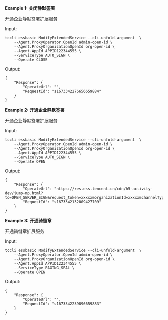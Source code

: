 **Example 1: 关闭静默签署**

开通企业静默签署扩展服务

Input: 

```
tccli essbasic ModifyExtendedService --cli-unfold-argument  \
    --Agent.ProxyOperator.OpenId admin-open-id \
    --Agent.ProxyOrganizationOpenId org-open-id \
    --Agent.AppId APPID122344555 \
    --ServiceType AUTO_SIGN \
    --Operate CLOSE
```

Output: 
```
{
    "Response": {
        "OperateUrl": "",
        "RequestId": "s1673342276656659884"
    }
}
```

**Example 2: 开通企业静默签署**

开通企业静默签署扩展服务

Input: 

```
tccli essbasic ModifyExtendedService --cli-unfold-argument  \
    --Agent.ProxyOperator.OpenId admin-open-id \
    --Agent.ProxyOrganizationOpenId org-open-id \
    --Agent.AppId APPID122344555 \
    --ServiceType AUTO_SIGN \
    --Operate OPEN
```

Output: 
```
{
    "Response": {
        "OperateUrl": "https://res.ess.tencent.cn/cdn/h5-activity-dev/jump-mp.html?to=OPEN_SERVER_SIGN&request_token=xxxxx&organizationId=xxxxx&channelType=xxxxx&expired_time=1673428532&login=1&verify=1",
        "RequestId": "s1673342132009427709"
    }
}
```

**Example 3: 开通骑缝章**

开通骑缝章扩展服务

Input: 

```
tccli essbasic ModifyExtendedService --cli-unfold-argument  \
    --Agent.ProxyOperator.OpenId admin-open-id \
    --Agent.ProxyOrganizationOpenId org-open-id \
    --Agent.AppId APPID122344555 \
    --ServiceType PAGING_SEAL \
    --Operate OPEN
```

Output: 
```
{
    "Response": {
        "OperateUrl": "",
        "RequestId": "s1673342239896659883"
    }
}
```


